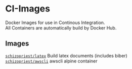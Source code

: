 # CI-Images
Docker Images for use in Continous Integration.  
All Containers are automatically build by Docker Hub.

## Images

[`schizopriest/latex`](https://hub.docker.com/r/schizopriest/latex) Build latex documents (includes biber)  
[`schizopriest/awscli`](https://hub.docker.com/r/schizopriest/awscli) awscli alpine container
